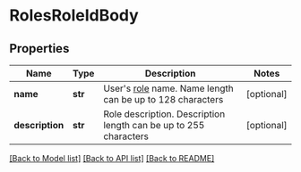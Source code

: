# RolesRoleIdBody

## Properties
Name | Type | Description | Notes
------------ | ------------- | ------------- | -------------
**name** | **str** | User&#x27;s [role](https://support.zoom.us/hc/en-us/articles/115001078646-Role-Based-Access-Control) name. Name length can be up to 128 characters | [optional] 
**description** | **str** | Role description. Description length can be up to 255 characters | [optional] 

[[Back to Model list]](../README.md#documentation-for-models) [[Back to API list]](../README.md#documentation-for-api-endpoints) [[Back to README]](../README.md)

